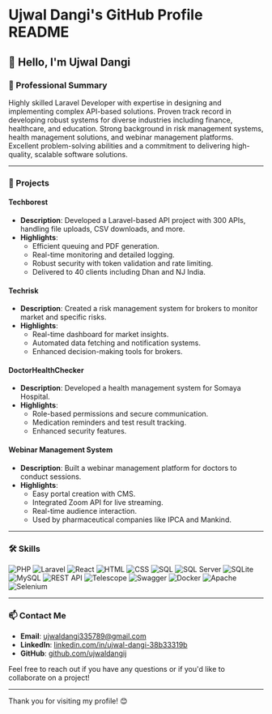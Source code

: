# Ujwal Dangi's GitHub Profile README

## 👋 Hello, I'm Ujwal Dangi

### 🚀 Professional Summary
Highly skilled Laravel Developer with expertise in designing and implementing complex API-based solutions. Proven track record in developing robust systems for diverse industries including finance, healthcare, and education. Strong background in risk management systems, health management solutions, and webinar management platforms. Excellent problem-solving abilities and a commitment to delivering high-quality, scalable software solutions.

---

### 💼 Projects

#### Techborest
- **Description**: Developed a Laravel-based API project with 300 APIs, handling file uploads, CSV downloads, and more.
- **Highlights**:
  - Efficient queuing and PDF generation.
  - Real-time monitoring and detailed logging.
  - Robust security with token validation and rate limiting.
  - Delivered to 40 clients including Dhan and NJ India.

#### Techrisk
- **Description**: Created a risk management system for brokers to monitor market and specific risks.
- **Highlights**:
  - Real-time dashboard for market insights.
  - Automated data fetching and notification systems.
  - Enhanced decision-making tools for brokers.

#### DoctorHealthChecker
- **Description**: Developed a health management system for Somaya Hospital.
- **Highlights**:
  - Role-based permissions and secure communication.
  - Medication reminders and test result tracking.
  - Enhanced security features.

#### Webinar Management System
- **Description**: Built a webinar management platform for doctors to conduct sessions.
- **Highlights**:
  - Easy portal creation with CMS.
  - Integrated Zoom API for live streaming.
  - Real-time audience interaction.
  - Used by pharmaceutical companies like IPCA and Mankind.

---

### 🛠 Skills

![PHP](https://img.shields.io/badge/PHP-777BB4?style=for-the-badge&logo=php&logoColor=white)
![Laravel](https://img.shields.io/badge/Laravel-FF2D20?style=for-the-badge&logo=laravel&logoColor=white)
![React](https://img.shields.io/badge/React-61DAFB?style=for-the-badge&logo=react&logoColor=white)
![HTML](https://img.shields.io/badge/HTML5-E34F26?style=for-the-badge&logo=html5&logoColor=white)
![CSS](https://img.shields.io/badge/CSS3-1572B6?style=for-the-badge&logo=css3&logoColor=white)
![SQL](https://img.shields.io/badge/SQL-336791?style=for-the-badge&logo=postgresql&logoColor=white)
![SQL Server](https://img.shields.io/badge/SQL%20Server-CC2927?style=for-the-badge&logo=microsoft-sql-server&logoColor=white)
![SQLite](https://img.shields.io/badge/SQLite-003B57?style=for-the-badge&logo=sqlite&logoColor=white)
![MySQL](https://img.shields.io/badge/MySQL-4479A1?style=for-the-badge&logo=mysql&logoColor=white)
![REST API](https://img.shields.io/badge/REST%20API-0077B5?style=for-the-badge&logo=rest&logoColor=white)
![Telescope](https://img.shields.io/badge/Telescope-008080?style=for-the-badge&logo=telescope&logoColor=white)
![Swagger](https://img.shields.io/badge/Swagger-85EA2D?style=for-the-badge&logo=swagger&logoColor=black)
![Docker](https://img.shields.io/badge/Docker-2496ED?style=for-the-badge&logo=docker&logoColor=white)
![Apache](https://img.shields.io/badge/Apache-D22128?style=for-the-badge&logo=apache&logoColor=white)
![Selenium](https://img.shields.io/badge/Selenium-43B02A?style=for-the-badge&logo=selenium&logoColor=white)


---

### 📫 Contact Me
- **Email**: [ujwaldangi335789@gmail.com](mailto:ujwaldangi335789@gmail.com)
- **LinkedIn**: [linkedin.com/in/ujwal-dangi-38b33319b](https://www.linkedin.com/in/ujwal-dangi-38b33319b/)
- **GitHub**: [github.com/ujwaldangij](https://github.com/ujwaldangij)

Feel free to reach out if you have any questions or if you'd like to collaborate on a project!

---

Thank you for visiting my profile! 😊
